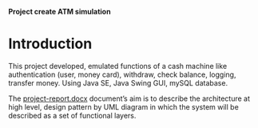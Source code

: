 **Project create ATM simulation**

# Introduction

This project developed, emulated functions of a cash machine like authentication (user, money card), withdraw, check balance, logging, transfer money. Using Java SE, Java Swing GUI, mySQL database.


The [project-report.docx](https://github.com/huyng14/project2ATM/blob/master/doc/project-report.pdf) document’s aim is to describe the architecture at high level, design pattern by UML diagram in which the system will be described as a set of functional layers.
